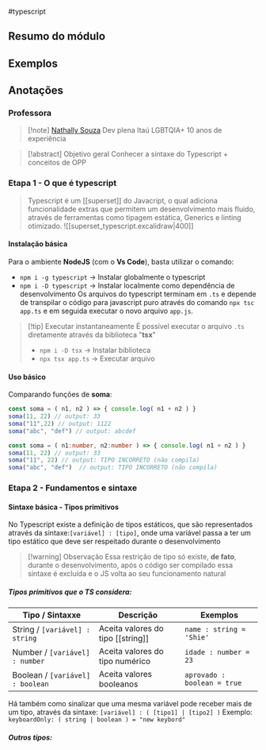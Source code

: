#typescript

## Resumo do módulo

## Exemplos

## Anotações
### Professora
> [!note] [Nathally Souza](github.com/nathyts)
 > Dev plena Itaú
> LGBTQIA+
> 10 anos de experiência 

> [!abstract] Objetivo geral
> Conhecer a sintaxe do Typescript + conceitos de OPP

### Etapa 1 - O que é typescript
> Typescript é um [[superset]] do Javacript, o qual adiciona funcionalidade extras que permitem um desenvolvimento mais fluido, através de ferramentas como tipagem estática, Generics e linting otimizado.
> ![[superset_typescript.excalidraw|400]]

#### Instalação básica 
Para o ambiente **NodeJS** (com o **Vs Code**), basta utilizar o comando: 
- `npm i -g typescript` -> Instalar globalmente o typescript
- `npm i -D typescript` -> Instalar localmente como dependência de desenvolvimento
Os arquivos do typescript terminam em `.ts` e depende de transpilar o código para javascript puro através do comando `npx tsc app.ts` e em seguida executar o novo arquivo `app.js`.

>[!tip] Executar instantaneamente
>É possível executar o arquivo `.ts` diretamente através da biblioteca "**tsx**"
>- `npm i -D tsx` -> Instalar biblioteca
>- `npx tsx app.ts` -> Executar arquivo

#### Uso básico
Comparando funções de **soma**:
```js
const soma = ( n1, n2 ) => { console.log( n1 + n2 ) }
soma(11, 22) // output: 33
soma("11",22) // output: 1122
soma("abc", "def") // output: abcdef
```

```ts
const soma = ( n1:number, n2:number ) => { console.log( n1 + n2 ) }
soma(11, 22) // output: 33
soma("11", 22) // output: TIPO INCORRETO (não compila)
soma("abc", "def")  // output: TIPO INCORRETO (não compila)
```

### Etapa 2 - Fundamentos e sintaxe

#### Sintaxe básica - Tipos primitivos
No Typescript existe a definição de tipos estáticos, que são representados através da sintaxe:`[variável] : [tipo]`, onde uma variável passa a ter um tipo estático que deve ser respeitado durante o desenvolvimento
> [!warning] Observação
> Essa restrição de tipo só existe, **de fato**, durante o desenvolvimento, após o código ser compilado essa sintaxe é excluída e o JS volta ao seu funcionamento natural

##### Tipos primitivos que o TS considera:

| Tipo / Sintaxxe                  | Descrição                         | Exemplos                    |
| -------------------------------- | --------------------------------- | --------------------------- |
| String / `[variável] : string`   | Aceita valores do tipo [[string]] | `name : string = 'Shie'`    |
| Number / `[variável] : number`   | Aceita valores do tipo numérico   | `idade : number = 23`       |
| Boolean / `[variável] : boolean` | Aceita valores booleanos          | `aprovado : boolean = true` |

Há também como sinalizar que uma mesma variável pode receber mais de um tipo, através da sintaxe: `[variável] : ( [tipo1] | [tipo2] )`
	Exemplo: `keyboardOnly: ( string | boolean ) = "new keybord"`

##### Outros tipos:
